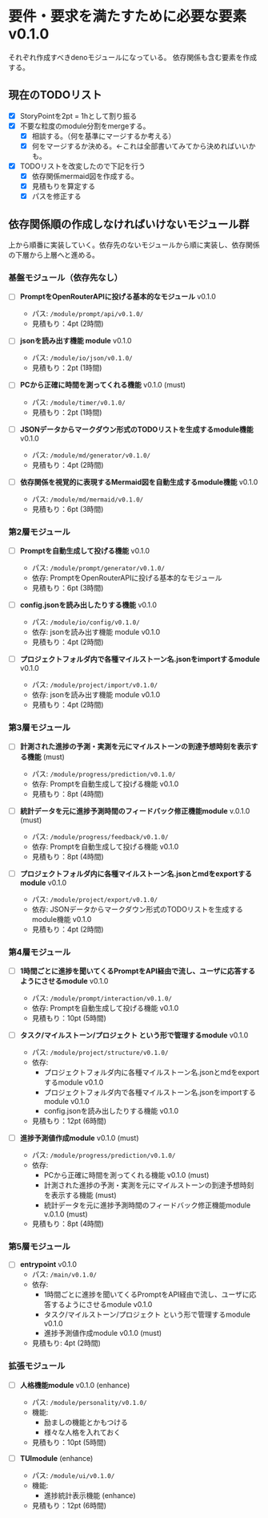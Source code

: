 # 要件・要求を満たすために必要な要素 v0.1.0

それぞれ作成すべきdenoモジュールになっている。
依存関係も含む要素を作成する。

## 現在のTODOリスト

- [x] StoryPointを2pt = 1hとして割り振る
- [x] 不要な粒度のmodule分割をmergeする。
  - [x] 相談する。（何を基準にマージするか考える）
  - [x] 何をマージするか決める。←これは全部書いてみてから決めればいいかも。
- [x] TODOリストを改変したので下記を行う
  - [x] 依存関係mermaid図を作成する。
  - [x] 見積もりを算定する
  - [x] パスを修正する 

## 依存関係順の作成しなければいけないモジュール群

上から順番に実装していく。依存先のないモジュールから順に実装し、依存関係の下層から上層へと進める。

### 基盤モジュール（依存先なし）

- [ ] **PromptをOpenRouterAPIに投げる基本的なモジュール** v0.1.0
  - パス: `/module/prompt/api/v0.1.0/`
  - 見積もり：4pt (2時間)

- [ ] **jsonを読み出す機能 module** v0.1.0
  - パス: `/module/io/json/v0.1.0/`
  - 見積もり：2pt (1時間)

- [ ] **PCから正確に時間を測ってくれる機能** v0.1.0 (must)
  - パス: `/module/timer/v0.1.0/`
  - 見積もり：2pt (1時間)

- [ ] **JSONデータからマークダウン形式のTODOリストを生成するmodule機能** v0.1.0
  - パス: `/module/md/generator/v0.1.0/`
  - 見積もり：4pt (2時間)

- [ ] **依存関係を視覚的に表現するMermaid図を自動生成するmodule機能** v0.1.0
  - パス: `/module/md/mermaid/v0.1.0/`
  - 見積もり：6pt (3時間)

### 第2層モジュール

- [ ] **Promptを自動生成して投げる機能** v0.1.0
  - パス: `/module/prompt/generator/v0.1.0/`
  - 依存: PromptをOpenRouterAPIに投げる基本的なモジュール
  - 見積もり：6pt (3時間)

- [ ] **config.jsonを読み出したりする機能** v0.1.0
  - パス: `/module/io/config/v0.1.0/`
  - 依存: jsonを読み出す機能 module v0.1.0
  - 見積もり：4pt (2時間)

- [ ] **プロジェクトフォルダ内で各種マイルストーン名.jsonをimportするmodule** v0.1.0
  - パス: `/module/project/import/v0.1.0/`
  - 依存: jsonを読み出す機能 module v0.1.0
  - 見積もり：4pt (2時間)

### 第3層モジュール

- [ ] **計測された進捗の予測・実測を元にマイルストーンの到達予想時刻を表示する機能** (must)
  - パス: `/module/progress/prediction/v0.1.0/`
  - 依存: Promptを自動生成して投げる機能 v0.1.0
  - 見積もり：8pt (4時間)

- [ ] **統計データを元に進捗予測時間のフィードバック修正機能module** v.0.1.0 (must)
  - パス: `/module/progress/feedback/v0.1.0/`
  - 依存: Promptを自動生成して投げる機能 v0.1.0
  - 見積もり：8pt (4時間)

- [ ] **プロジェクトフォルダ内に各種マイルストーン名.jsonとmdをexportするmodule** v0.1.0
  - パス: `/module/project/export/v0.1.0/`
  - 依存: JSONデータからマークダウン形式のTODOリストを生成するmodule機能 v0.1.0
  - 見積もり：4pt (2時間)

### 第4層モジュール

- [ ] **1時間ごとに進捗を聞いてくるPromptをAPI経由で流し、ユーザに応答するようにさせるmodule** v0.1.0
  - パス: `/module/prompt/interaction/v0.1.0/`
  - 依存: Promptを自動生成して投げる機能 v0.1.0
  - 見積もり：10pt (5時間)

- [ ] **タスク/マイルストーン/プロジェクト という形で管理するmodule** v0.1.0
  - パス: `/module/project/structure/v0.1.0/`
  - 依存: 
    - プロジェクトフォルダ内に各種マイルストーン名.jsonとmdをexportするmodule v0.1.0
    - プロジェクトフォルダ内で各種マイルストーン名.jsonをimportするmodule v0.1.0 
    - config.jsonを読み出したりする機能 v0.1.0
  - 見積もり：12pt (6時間)

- [ ] **進捗予測値作成module** v0.1.0 (must)
  - パス: `/module/progress/prediction/v0.1.0/`
  - 依存:
    - PCから正確に時間を測ってくれる機能 v0.1.0 (must)
    - 計測された進捗の予測・実測を元にマイルストーンの到達予想時刻を表示する機能 (must)
    - 統計データを元に進捗予測時間のフィードバック修正機能module v.0.1.0 (must)
  - 見積もり：8pt (4時間)

### 第5層モジュール

- [ ] **entrypoint** v0.1.0
  - パス: `/main/v0.1.0/`
  - 依存: 
    - 1時間ごとに進捗を聞いてくるPromptをAPI経由で流し、ユーザに応答するようにさせるmodule v0.1.0
    - タスク/マイルストーン/プロジェクト という形で管理するmodule v0.1.0
    - 進捗予測値作成module v0.1.0 (must)
  - 見積もり: 4pt (2時間)

### 拡張モジュール

- [ ] **人格機能module** v0.1.0 (enhance)
  - パス: `/module/personality/v0.1.0/`
  - 機能:
    - 励ましの機能とかもつける
    - 様々な人格を入れておく
  - 見積もり：10pt (5時間)

- [ ] **TUImodule** (enhance)
  - パス: `/module/ui/v0.1.0/`
  - 機能:
    - 進捗統計表示機能 (enhance)
  - 見積もり：12pt (6時間)
